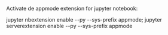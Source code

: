 Activate de appmode extension for jupyter notebook:

jupyter nbextension     enable --py --sys-prefix appmode; 
jupyter serverextension enable --py --sys-prefix appmode
